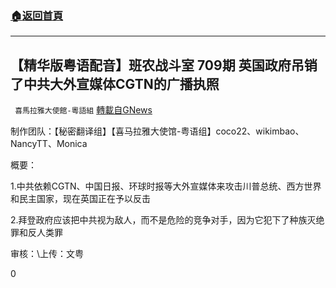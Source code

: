 ###  [:house:返回首頁](https://github.com/ourhimalayas/txt)
---

## 【精华版粤语配音】班农战斗室 709期 英国政府吊销了中共大外宣媒体CGTN的广播执照
` 喜馬拉雅大使館-粵語組` [轉載自GNews](https://gnews.org/zh-hans/907125/)

制作团队：【秘密翻译组】【喜马拉雅大使馆-粤语组】coco22、wikimbao、NancyTT、Monica

概要：

1.中共依赖CGTN、中国日报、环球时报等大外宣媒体来攻击川普总统、西方世界和民主国家，现在英国正在予以反击

2.拜登政府应该把中共视为敌人，而不是危险的竞争对手，因为它犯下了种族灭绝罪和反人类罪

审核：\上传：文粤

0
